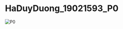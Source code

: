 # HaDuyDuong_19021593_P0
![P0](https://user-images.githubusercontent.com/93457651/157682058-c4356631-1814-468b-9954-c71c26ce7b09.png)
